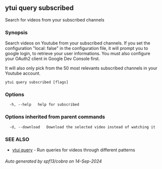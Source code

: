 ## ytui query subscribed

Search for videos from your subscribed channels

### Synopsis


Search videos on Youtube from your subscribed channels.
If you set the configuration "local: false" in the configuration file, it will prompt you to google login,
to retrieve your user informations. You must also configure your OAuth2 client in Google Dev Console first.

It will also only pick from the 50 most relevants subscribed channels in your Youtube account.

```
ytui query subscribed [flags]
```

### Options

```
  -h, --help   help for subscribed
```

### Options inherited from parent commands

```
  -d, --download   Download the selected video instead of watching it
```

### SEE ALSO

* [ytui query](ytui_query.md)	 - Run queries for videos through different patterns

###### Auto generated by spf13/cobra on 14-Sep-2024
